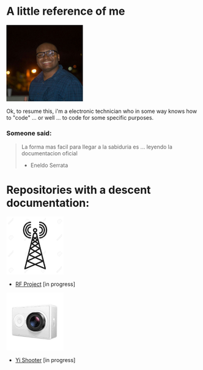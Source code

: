 # A little reference of me

<img src="./images/me.jpg" width="200">

Ok, to resume this, i'm a electronic technician who in some way knows how to "code" ... or well ... to code for some specific purposes.


### Someone said:
>La forma mas facil para llegar a la sabiduria es ...
>leyendo la documentacion oficial
> - Eneldo Serrata

# Repositories with a descent documentation:

<img src="./images/rf.jpg" width="150">

* [RF Project](https://mikehiciano.github.io/rfproject/)
 [in progress]

<img src="./images/yi.jpg" width="150">

* [Yi Shooter](https://mikehiciano.github.io/yi_shooter) 
[in progress]